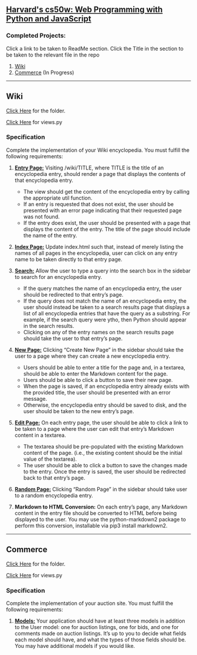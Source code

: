 ## [Harvard's cs50w: Web Programming with Python and JavaScript](https://cs50.harvard.edu/web/2020/)

### Completed Projects:
Click a link to be taken to ReadMe section. Click the Title in the section to be taken to the relevant file in the repo

1. [Wiki](https://github.com/Fibrodysplasia/cs50w#wiki)
2. [Commerce](https://github.com/Fibrodysplasia/cs50w#commerce) (In Progress)

***

## Wiki 
[Click Here](https://github.com/Fibrodysplasia/cs50w/tree/main/wiki) for the folder.


[Click Here](https://github.com/Fibrodysplasia/cs50w/blob/main/wiki/encyclopedia/urls.py) for views.py

### Specification
Complete the implementation of your Wiki encyclopedia. You must fulfill the following requirements:

1. [**Entry Page:**](https://github.com/Fibrodysplasia/cs50w/blob/main/wiki/encyclopedia/templates/encyclopedia/entry.html) Visiting /wiki/TITLE, where TITLE is the title of an encyclopedia entry, should render a page that displays the contents of that encyclopedia entry.
    * The view should get the content of the encyclopedia entry by calling the appropriate util function.
    * If an entry is requested that does not exist, the user should be presented with an error page indicating that their requested page was not found.
    * If the entry does exist, the user should be presented with a page that displays the content of the entry. The title of the page should include the name of the entry.

2. [**Index Page:**](https://github.com/Fibrodysplasia/cs50w/blob/main/wiki/encyclopedia/templates/encyclopedia/index.html) Update index.html such that, instead of merely listing the names of all pages in the encyclopedia, user can click on any entry name to be taken directly to that entry page.

3. [**Search:**](https://github.com/Fibrodysplasia/cs50w/blob/main/wiki/encyclopedia/templates/encyclopedia/search.html) Allow the user to type a query into the search box in the sidebar to search for an encyclopedia entry.
    * If the query matches the name of an encyclopedia entry, the user should be redirected to that entry’s page.
    * If the query does not match the name of an encyclopedia entry, the user should instead be taken to a search results page that displays a list of all encyclopedia entries that have the query as a substring. For example, if the search query were ytho, then Python should appear in the search results.
    * Clicking on any of the entry names on the search results page should take the user to that entry’s page.

4. [**New Page:**](https://github.com/Fibrodysplasia/cs50w/blob/main/wiki/encyclopedia/templates/encyclopedia/create.html) Clicking “Create New Page” in the sidebar should take the user to a page where they can create a new encyclopedia entry.
    * Users should be able to enter a title for the page and, in a textarea, should be able to enter the Markdown content for the page.
    * Users should be able to click a button to save their new page.
    * When the page is saved, if an encyclopedia entry already exists with the provided title, the user should be presented with an error message.
    * Otherwise, the encyclopedia entry should be saved to disk, and the user should be taken to the new entry’s page.
 5. [**Edit Page:**](https://github.com/Fibrodysplasia/cs50w/blob/main/wiki/encyclopedia/templates/encyclopedia/edit.html) On each entry page, the user should be able to click a link to be taken to a page where the user can edit that entry’s Markdown content in a textarea.
    * The textarea should be pre-populated with the existing Markdown content of the page. (i.e., the existing content should be the initial value of the textarea).
    * The user should be able to click a button to save the changes made to the entry.
Once the entry is saved, the user should be redirected back to that entry’s page.
6. [**Random Page:**](https://github.com/Fibrodysplasia/cs50w/blob/main/wiki/encyclopedia/views.py) Clicking “Random Page” in the sidebar should take user to a random encyclopedia entry.
7. **Markdown to HTML Conversion:** On each entry’s page, any Markdown content in the entry file should be converted to HTML before being displayed to the user. You may use the python-markdown2 package to perform this conversion, installable via pip3 install markdown2.

***

## Commerce 
[Click Here](https://github.com/Fibrodysplasia/cs50w/tree/main/commerce) for the folder.

[Click Here](https://github.com/Fibrodysplasia/cs50w/blob/main/commerce/auctions/views.py) for views.py



### Specification
Complete the implementation of your auction site. You must fulfill the following requirements:

1. [**Models:**](https://github.com/Fibrodysplasia/cs50w/blob/main/commerce/auctions/models.py) Your application should have at least three models in addition to the User model: one for auction listings, one for bids, and one for comments made on auction listings. It’s up to you to decide what fields each model should have, and what the types of those fields should be. You may have additional models if you would like.
